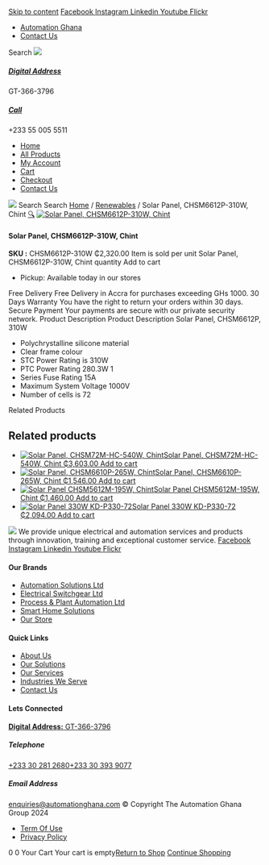 [Skip to content](https://store.automationghana.com/product/solar-panel-310w/#content)
[ Facebook ](https://www.facebook.com/automationgh/) [ Instagram ](https://www.instagram.com/automationgh/) [ Linkedin ](https://www.linkedin.com/company/the-automation-ghana-limited/) [ Youtube ](https://www.youtube.com/channel/UCurrRDUSm5oIW39VXjn1u0w) [ Flickr ](https://www.flickr.com/photos/181794037@N07/)
  * [ Automation Ghana ](https://automationghana.com)
  * [ Contact Us ](https://store.automationghana.com/contact/)


Search
[ ![](https://store.automationghana.com/wp-content/uploads/2024/04/Website-TAGG-Logo-BLUE.png) ](https://store.automationghana.com/)
[ ](https://maps.app.goo.gl/m4xeaagWCNbLk4jM6)
#####  [ Digital Address ](https://maps.app.goo.gl/m4xeaagWCNbLk4jM6)
GT-366-3796 
[ ](tel:+233550055511)
#####  [ Call ](tel:+233550055511)
+233 55 005 5511 
  * [Home](https://store.automationghana.com/)
  * [All Products](https://store.automationghana.com/shop/)
  * [My Account](https://store.automationghana.com/my-account/)
  * [Cart](https://store.automationghana.com/cart/)
  * [Checkout](https://store.automationghana.com/checkout/)
  * [Contact Us](https://store.automationghana.com/contact/)


[![](https://store.automationghana.com/wp-content/uploads/2024/04/AutomationGhana_logo_white.png)](https://store.automationghana.com)
Search
Search
[Home](https://store.automationghana.com) / [Renewables](https://store.automationghana.com/product-category/renewables/) / Solar Panel, CHSM6612P-310W, Chint
[🔍](https://store.automationghana.com/product/solar-panel-310w/)
[![Solar Panel, CHSM6612P-310W, Chint](https://store.automationghana.com/wp-content/uploads/2020/04/Solar-panel_CHSM5612M-195-scaled-600x589.jpg)](https://store.automationghana.com/wp-content/uploads/2020/04/Solar-panel_CHSM5612M-195-scaled.jpg)
####  Solar Panel, CHSM6612P-310W, Chint 
**SKU :** CHSM6612P-310W 
₵2,320.00
Item is sold per unit
Solar Panel, CHSM6612P-310W, Chint quantity
Add to cart
  * Pickup: Available today in our stores


Free Delivery 
Free Delivery in Accra for purchases exceeding GHs 1000. 
30 Days Warranty 
You have the right to return your orders within 30 days. 
Secure Payment 
Your payments are secure with our private security network. 
Product Description
Product Description
Solar Panel, CHSM6612P, 310W 
  * Polychrystalline silicone material
  * Clear frame colour
  * STC Power Rating is 310W
  * PTC Power Rating 280.3W 1
  * Series Fuse Rating 15A
  * Maximum System Voltage 1000V
  * Number of cells is 72


Related Products 
## Related products
  * [![Solar Panel, CHSM72M-HC-540W, Chint](https://store.automationghana.com/wp-content/uploads/2022/07/Solar-Panel-540W.jpg)Solar Panel, CHSM72M-HC-540W, Chint ₵3,603.00 ](https://store.automationghana.com/product/solar-panel-540w/)
[Add to cart](https://store.automationghana.com/product/solar-panel-310w/?add-to-cart=4723)
  * [![Solar Panel, CHSM6610P-265W, Chint](https://store.automationghana.com/wp-content/uploads/2020/04/Solar-panel_CHSM5612M-195-scaled-300x300.jpg)Solar Panel, CHSM6610P-265W, Chint ₵1,546.00 ](https://store.automationghana.com/product/solar-panel-265w/)
[Add to cart](https://store.automationghana.com/product/solar-panel-310w/?add-to-cart=2317)
  * [![Solar Panel CHSM5612M-195W, Chint](https://store.automationghana.com/wp-content/uploads/2020/04/Solar-panel_CHSM5612M-195-scaled-300x300.jpg)Solar Panel CHSM5612M-195W, Chint ₵1,460.00 ](https://store.automationghana.com/product/solar-panel-195w/)
[Add to cart](https://store.automationghana.com/product/solar-panel-310w/?add-to-cart=2315)
  * [![Solar Panel 330W KD-P330-72](https://store.automationghana.com/wp-content/uploads/2020/04/KD-P330-72-330W-300x300.jpg)Solar Panel 330W KD-P330-72 ₵2,094.00 ](https://store.automationghana.com/product/solar-panel-330-watts/)
[Add to cart](https://store.automationghana.com/product/solar-panel-310w/?add-to-cart=2313)


![](https://store.automationghana.com/wp-content/uploads/2024/04/AutomationGhana_logo_white.png)
We provide unique electrical and automation services and products through innovation, training and exceptional customer service.
[ Facebook ](https://www.facebook.com/automationgh/) [ Instagram ](https://www.instagram.com/automationgh/) [ Linkedin ](https://www.linkedin.com/company/the-automation-ghana-limited/) [ Youtube ](https://www.youtube.com/channel/UCurrRDUSm5oIW39VXjn1u0w) [ Flickr ](https://www.flickr.com/photos/181794037@N07/)
#### Our Brands
  * [ Automation Solutions Ltd ](https://store.automationghana.com/product/solar-panel-310w/)
  * [ Electrical Switchgear Ltd ](https://store.automationghana.com/product/solar-panel-310w/)
  * [ Process & Plant Automation Ltd ](https://store.automationghana.com/product/solar-panel-310w/)
  * [ Smart Home Solutions ](https://store.automationghana.com/product/solar-panel-310w/)
  * [ Our Store ](https://store.automationghana.com/product/solar-panel-310w/)


#### Quick Links
  * [ About Us ](https://store.automationghana.com/product/solar-panel-310w/)
  * [ Our Solutions ](https://store.automationghana.com/product/solar-panel-310w/)
  * [ Our Services ](https://store.automationghana.com/product/solar-panel-310w/)
  * [ Industries We Serve ](https://store.automationghana.com/product/solar-panel-310w/)
  * [ Contact Us ](https://store.automationghana.com/product/solar-panel-310w/)


#### Lets Connected
[**Digital Address:** GT-366-3796](https://maps.app.goo.gl/m4xeaagWCNbLk4jM6)
#####  Telephone 
[ +233 30 281 2680](tel:+233302812680)[+233 30 393 9077](https://store.automationghana.com/product/solar-panel-310w/+233303939077)
#####  Email Address 
enquiries@automationghana.com 
© Copyright The Automation Ghana Group 2024
  * [ Term Of Use ](https://store.automationghana.com/product/solar-panel-310w/)
  * [ Privacy Policy ](https://store.automationghana.com/product/solar-panel-310w/)


0
0
Your Cart
Your cart is empty[Return to Shop](https://store.automationghana.com/shop/)
[Continue Shopping](https://store.automationghana.com/product/solar-panel-310w/)
